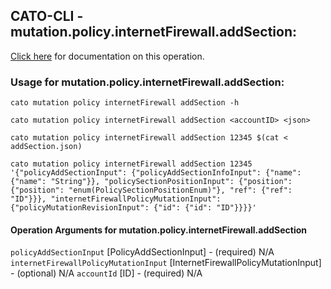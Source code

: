 
## CATO-CLI - mutation.policy.internetFirewall.addSection:
[Click here](https://api.catonetworks.com/documentation/#mutation-addSection) for documentation on this operation.

### Usage for mutation.policy.internetFirewall.addSection:

`cato mutation policy internetFirewall addSection -h`

`cato mutation policy internetFirewall addSection <accountID> <json>`

`cato mutation policy internetFirewall addSection 12345 $(cat < addSection.json)`

`cato mutation policy internetFirewall addSection 12345 '{"policyAddSectionInput": {"policyAddSectionInfoInput": {"name": {"name": "String"}}, "policySectionPositionInput": {"position": {"position": "enum(PolicySectionPositionEnum)"}, "ref": {"ref": "ID"}}}, "internetFirewallPolicyMutationInput": {"policyMutationRevisionInput": {"id": {"id": "ID"}}}}'`

#### Operation Arguments for mutation.policy.internetFirewall.addSection ####
`policyAddSectionInput` [PolicyAddSectionInput] - (required) N/A 
`internetFirewallPolicyMutationInput` [InternetFirewallPolicyMutationInput] - (optional) N/A 
`accountId` [ID] - (required) N/A 
